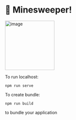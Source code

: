 # 🚀 Minesweeper!
<img width="163" alt="image" src="https://github.com/Yuri-9/Minesweeper/assets/54293167/5143a934-8349-4459-86b0-a583876c7806">

To run localhost:

```
npm run serve
```

To create bundle:

```
npm run build
```

to bundle your application
